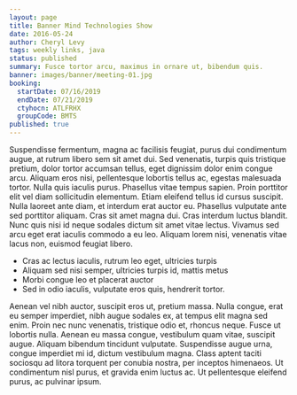 ```yaml
---
layout: page
title: Banner Mind Technologies Show
date: 2016-05-24
author: Cheryl Levy
tags: weekly links, java
status: published
summary: Fusce tortor arcu, maximus in ornare ut, bibendum quis.
banner: images/banner/meeting-01.jpg
booking:
  startDate: 07/16/2019
  endDate: 07/21/2019
  ctyhocn: ATLFRHX
  groupCode: BMTS
published: true
---
```

Suspendisse fermentum, magna ac facilisis feugiat, purus dui condimentum augue, at rutrum libero sem sit amet dui. Sed venenatis, turpis quis tristique pretium, dolor tortor accumsan tellus, eget dignissim dolor enim congue arcu. Aliquam eros nisi, pellentesque lobortis tellus ac, egestas malesuada tortor. Nulla quis iaculis purus. Phasellus vitae tempus sapien. Proin porttitor elit vel diam sollicitudin elementum. Etiam eleifend tellus id cursus suscipit.
Nulla laoreet ante diam, et interdum erat auctor eu. Phasellus vulputate ante sed porttitor aliquam. Cras sit amet magna dui. Cras interdum luctus blandit. Nunc quis nisi id neque sodales dictum sit amet vitae lectus. Vivamus sed arcu eget erat iaculis commodo a eu leo. Aliquam lorem nisi, venenatis vitae lacus non, euismod feugiat libero.

* Cras ac lectus iaculis, rutrum leo eget, ultricies turpis
* Aliquam sed nisi semper, ultricies turpis id, mattis metus
* Morbi congue leo et placerat auctor
* Sed in odio iaculis, vulputate eros quis, hendrerit tortor.

Aenean vel nibh auctor, suscipit eros ut, pretium massa. Nulla congue, erat eu semper imperdiet, nibh augue sodales ex, at tempus elit magna sed enim. Proin nec nunc venenatis, tristique odio et, rhoncus neque. Fusce ut lobortis nulla. Aenean eu massa congue, vestibulum quam vitae, suscipit augue. Aliquam bibendum tincidunt vulputate. Suspendisse augue urna, congue imperdiet mi id, dictum vestibulum magna. Class aptent taciti sociosqu ad litora torquent per conubia nostra, per inceptos himenaeos. Ut condimentum nisl purus, et gravida enim luctus ac. Ut pellentesque eleifend purus, ac pulvinar ipsum.
